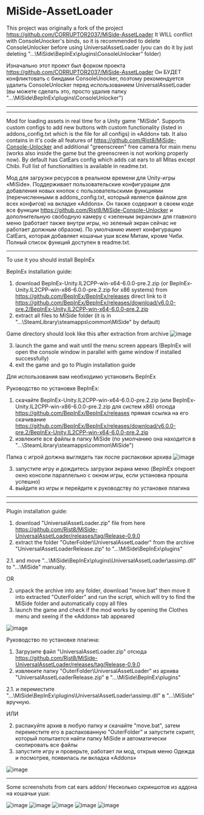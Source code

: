 # MiSide-AssetLoader
This project was originally a fork of the project https://github.com/CORRUPTOR2037/MiSide-AssetLoader
It WILL conflict with ConsoleUnocker's binds, so it is recommended to delete ConsoleUnlocker before using UniversalAssetLoader (you can do it by just deleting "...\MiSide\BepInEx\plugins\ConsoleUnlocker" folder) 

Изначально этот проект был форком проекта https://github.com/CORRUPTOR2037/MiSide-AssetLoader
Он БУДЕТ конфликтовать с биндами ConsoleUnocker, поэтому рекомендуется удалить ConsoleUnlocker перед использованием UniversalAssetLoader (вы можете сделать это, просто удалив папку "...\MiSide\BepInEx\plugins\ConsoleUnlocker")
________________________________________________________________________________________________________________________________________________________



________________________________________________________________________________________________________________________________________________________
Mod for loading assets in real time for a Unity game "MiSide". Supports custom configs to add new buttons with custom functionality (listed in addons_config.txt which is the file for all configs) in «Addon» tab. It also contains in it's code all features of https://github.com/Rist8/MiSide-Console-Unlocker and additional "greenscreen" free camera for main menu (works also inside the game but the greenscreen is not working properly now). By default has CatEars config which adds cat ears to all Mitas except Chibi. Full list of functionalities is available in readme.txt.



Мод для загрузки ресурсов в реальном времени для Unity-игры «MiSide». Поддерживает пользовательские конфигурации для добавления новых кнопок с пользовательскими функциями (перечисленными в addons_config.txt, который является файлом для всех конфигов) на вкладке «Addons». Он также содержит в своем коде все функции https://github.com/Rist8/MiSide-Console-Unlocker и дополнительную свободную камеру с «зеленым экраном» для главного меню (работает также внутри игры, но зеленый экран сейчас не работает должным образом). По умолчанию имеет конфигурацию CatEars, которая добавляет кошачьи уши всем Митам, кроме Чиби. Полный список функций доступен в readme.txt.
________________________________________________________________________________________________________________________________________________________
To use it you should install BepInEx

BepInEx installation guide:
1. download BepInEx-Unity.IL2CPP-win-x64-6.0.0-pre.2.zip (or BepInEx-Unity.IL2CPP-win-x86-6.0.0-pre.2.zip for x86 systems) from https://github.com/BepInEx/BepInEx/releases
direct link to it
 https://github.com/BepInEx/BepInEx/releases/download/v6.0.0-pre.2/BepInEx-Unity.IL2CPP-win-x64-6.0.0-pre.2.zip
2. extract all files to MiSide folder (it is in "...\SteamLibrary\steamapps\common\MiSide" by default)

Game directory should look like this after extraction from archive ![image](https://github.com/user-attachments/assets/bc7d35bf-3b98-499f-8122-410911d545f2)

3. launch the game and wait until the menu screen appears (BepInEx will open the console window in parallel with game window if installed successfully)
4. exit the game and go to Plugin installation guide




Для использования вам необходимо установить BepInEx

Руководство по установке BepInEx:
1. скачайте BepInEx-Unity.IL2CPP-win-x64-6.0.0-pre.2.zip (или BepInEx-Unity.IL2CPP-win-x86-6.0.0-pre.2.zip для систем x86) отсюда https://github.com/BepInEx/BepInEx/releases
прямая ссылка на его скачивание
 https://github.com/BepInEx/BepInEx/releases/download/v6.0.0-pre.2/BepInEx-Unity.IL2CPP-win-x64-6.0.0-pre.2.zip
2. извлеките все файлы в папку MiSide (по умолчанию она находится в "...\SteamLibrary\steamapps\common\MiSide")

Папка с игрой должна выглядеть так после распаковки архива ![image](https://github.com/user-attachments/assets/bc7d35bf-3b98-499f-8122-410911d545f2)

3. запустите игру и дождитесь загрузки экрана меню (BepInEx откроет окно консоли параллельно с окном игры, если установка прошла успешно)
4. выйдите из игры и перейдите к руководству по установке плагина
________________________________________________________________________________________________________________________________________________________



________________________________________________________________________________________________________________________________________________________
Plugin installation guide:

1. download "UniversalAssetLoader.zip" file from here https://github.com/Rist8/MiSide-UniversalAssetLoader/releases/tag/Release-0.9.0
2. extract the folder "OuterFolder\UniversalAssetLoader" from the archive "UniversalAssetLoaderRelease.zip" to "...\MiSide\BepInEx\plugins"
   
2.1. and move "...\MiSide\BepInEx\plugins\UniversalAssetLoader\assimp.dll" to "...\MiSide" manually.

   OR
   
2. unpack the archive into any folder, download "move.bat" then move it into extracted "OuterFolder" and run the script, which will try to find the MiSide folder and automatically copy all files
3. launch the game and check if the mod works by opening the Сlothes menu and seeing if the «Addons» tab appeared

![image](https://github.com/user-attachments/assets/b380ff52-5c7d-4ebe-9b85-52eda35ce9fb)




Руководство по установке плагина:

1. Загрузите файл "UniversalAssetLoader.zip" отсюда https://github.com/Rist8/MiSide-UniversalAssetLoader/releases/tag/Release-0.9.0
2. извлеките папку "OuterFolder\UniversalAssetLoader" из архива "UniversalAssetLoaderRelease.zip" в "...\MiSide\BepInEx\plugins"
   
2.1. и переместите "...\MiSide\BepInEx\plugins\UniversalAssetLoader\assimp.dll" в "...\MiSide" вручную.

   ИЛИ
   
2. распакуйте архив в любую папку и скачайте "move.bat", затем переместите его в распакованную "OuterFolder" и запустите скрипт, который попытается найти папку MiSide и автоматически скопировать все файлы
3. запустите игру и проверьте, работает ли мод, открыв меню Одежда и посмотрев, появилась ли вкладка «Addons»

![image](https://github.com/user-attachments/assets/3e4c4c09-e31a-47ad-bff3-634c203f32d9)

________________________________________________________________________________________________________________________________________________________


Some screenshots from cat ears addon/ Несколько скриншотов из аддона на кошачьи уши:

![image](https://github.com/user-attachments/assets/76c8d3f0-7bbc-484f-bddb-03db69215b1f)
![image](https://github.com/user-attachments/assets/e6325bbf-fb06-4757-9384-e07ab47d5212)
![image](https://github.com/user-attachments/assets/f13dd339-d0a9-4ebc-80aa-c2d0dd12bfd9)
![image](https://github.com/user-attachments/assets/255db69d-2528-4968-8c9d-551ffab0b17e)
![image](https://github.com/user-attachments/assets/3478a7ba-e0db-4d9d-ab4d-1ad3c49b2192)





